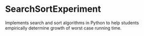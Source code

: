 # SearchSortExperiment
Implements search and sort algorithms in Python to help students empirically determine growth of worst case running time.
